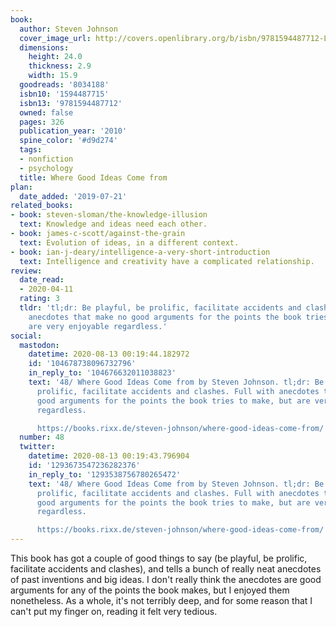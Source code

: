 ```yaml
---
book:
  author: Steven Johnson
  cover_image_url: http://covers.openlibrary.org/b/isbn/9781594487712-L.jpg
  dimensions:
    height: 24.0
    thickness: 2.9
    width: 15.9
  goodreads: '8034188'
  isbn10: '1594487715'
  isbn13: '9781594487712'
  owned: false
  pages: 326
  publication_year: '2010'
  spine_color: '#d9d274'
  tags:
  - nonfiction
  - psychology
  title: Where Good Ideas Come from
plan:
  date_added: '2019-07-21'
related_books:
- book: steven-sloman/the-knowledge-illusion
  text: Knowledge and ideas need each other.
- book: james-c-scott/against-the-grain
  text: Evolution of ideas, in a different context.
- book: ian-j-deary/intelligence-a-very-short-introduction
  text: Intelligence and creativity have a complicated relationship.
review:
  date_read:
  - 2020-04-11
  rating: 3
  tldr: 'tl;dr: Be playful, be prolific, facilitate accidents and clashes. Full with
    anecdotes that make no good arguments for the points the book tries to make, but
    are very enjoyable regardless.'
social:
  mastodon:
    datetime: 2020-08-13 00:19:44.182972
    id: '104678738096732796'
    in_reply_to: '104676632011038823'
    text: '48/ Where Good Ideas Come from by Steven Johnson. tl;dr: Be playful, be
      prolific, facilitate accidents and clashes. Full with anecdotes that make no
      good arguments for the points the book tries to make, but are very enjoyable
      regardless.

      https://books.rixx.de/steven-johnson/where-good-ideas-come-from/ #rixxReads'
  number: 48
  twitter:
    datetime: 2020-08-13 00:19:43.796904
    id: '1293673547236282376'
    in_reply_to: '1293538756780265472'
    text: '48/ Where Good Ideas Come from by Steven Johnson. tl;dr: Be playful, be
      prolific, facilitate accidents and clashes. Full with anecdotes that make no
      good arguments for the points the book tries to make, but are very enjoyable
      regardless.

      https://books.rixx.de/steven-johnson/where-good-ideas-come-from/'
---
```


This book has got a couple of good things to say (be playful, be prolific, facilitate accidents and clashes), and tells
a bunch of really neat anecdotes of past inventions and big ideas. I don't really think the anecdotes are good arguments
for any of the points the book makes, but I enjoyed them nonetheless. As a whole, it's not terribly deep, and for some
reason that I can't put my finger on, reading it felt very tedious.
